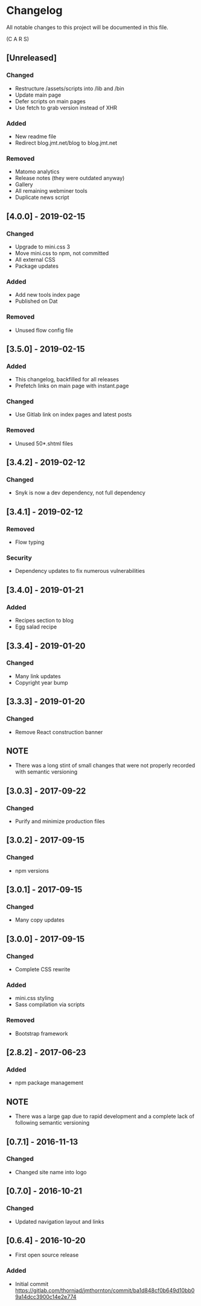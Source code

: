 # Changelog
All notable changes to this project will be documented in this file.

(C A R S)

## [Unreleased]
### Changed
- Restructure /assets/scripts into /lib and /bin
- Update main page
- Defer scripts on main pages
- Use fetch to grab version instead of XHR

### Added
- New readme file
- Redirect blog.jmt.net/blog to blog.jmt.net

### Removed
- Matomo analytics
- Release notes (they were outdated anyway)
- Gallery
- All remaining webminer tools
- Duplicate news script

## [4.0.0] - 2019-02-15
### Changed
- Upgrade to mini.css 3
- Move mini.css to npm, not committed
- All external CSS
- Package updates

### Added
- Add new tools index page
- Published on Dat

### Removed
- Unused flow config file

## [3.5.0] - 2019-02-15
### Added
- This changelog, backfilled for all releases
- Prefetch links on main page with instant.page

### Changed
- Use Gitlab link on index pages and latest posts

### Removed
- Unused 50*.shtml files

## [3.4.2] - 2019-02-12
### Changed
- Snyk is now a dev dependency, not full dependency

## [3.4.1] - 2019-02-12
### Removed
- Flow typing

### Security
- Dependency updates to fix numerous vulnerabilities

## [3.4.0] - 2019-01-21
### Added
- Recipes section to blog
- Egg salad recipe

## [3.3.4] - 2019-01-20
### Changed
- Many link updates
- Copyright year bump

## [3.3.3] - 2019-01-20
### Changed
- Remove React construction banner

## NOTE
- There was a long stint of small changes that were not properly recorded with
semantic versioning

## [3.0.3] - 2017-09-22
### Changed
- Purify and minimize production files

## [3.0.2] - 2017-09-15
### Changed
- npm versions

## [3.0.1] - 2017-09-15
### Changed
- Many copy updates

## [3.0.0] - 2017-09-15
### Changed
- Complete CSS rewrite

### Added
- mini.css styling
- Sass compilation via scripts

### Removed
- Bootstrap framework

## [2.8.2] - 2017-06-23
### Added
- npm package management

## NOTE
- There was a large gap due to rapid development and a complete lack of
following semantic versioning

## [0.7.1] - 2016-11-13
### Changed
- Changed site name into logo

## [0.7.0] - 2016-10-21
### Changed
- Updated navigation layout and links

## [0.6.4] - 2016-10-20
- First open source release

### Added
- Initial commit <https://gitlab.com/thornjad/jmthornton/commit/ba1d848cf0b649d10bb09a14dcc3900c14e2e774>
